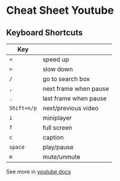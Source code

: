 # Cheat Sheet Youtube

## Keyboard Shortcuts

| Key         |                       |
| ----------- | --------------------- |
| `<`         | speed up              |
| `>`         | slow down             |
| `/`         | go to search box      |
| `,`         | next frame when pause |
| `.`         | last frame when pause |
| `Shift+n/p` | next/previous video   |
| `i`         | miniplayer            |
| `f`         | full screen           |
| `c`         | caption               |
| `space`     | play/pause            |
| `m`         | mute/unmute           |

See more in [youtube docs](https://support.google.com/youtube/answer/7631406?hl=en-GB)
